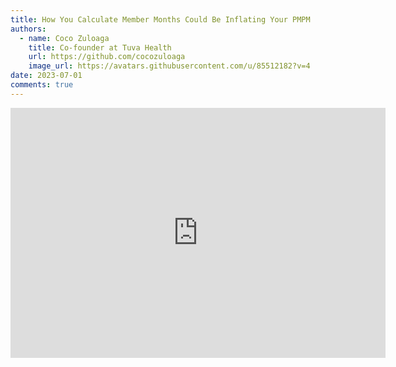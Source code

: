 ```yaml
---
title: How You Calculate Member Months Could Be Inflating Your PMPM
authors:
  - name: Coco Zuloaga
    title: Co-founder at Tuva Health
    url: https://github.com/cocozuloaga
    image_url: https://avatars.githubusercontent.com/u/85512182?v=4
date: 2023-07-01
comments: true
---
```


<iframe width="600" height="400" src="https://www.youtube.com/embed/y9toS1ErRXE" title="YouTube video player" frameborder="0" allow="accelerometer; autoplay; clipboard-write; encrypted-media; gyroscope; picture-in-picture; web-share" allowfullscreen="true"></iframe>
